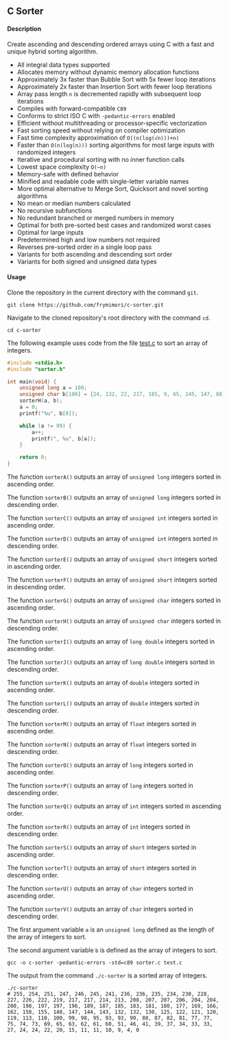 ## C Sorter

#### Description
Create ascending and descending ordered arrays using C with a fast and unique hybrid sorting algorithm.

- All integral data types supported
- Allocates memory without dynamic memory allocation functions
- Approximately 3x faster than Bubble Sort with 5x fewer loop iterations
- Approximately 2x faster than Insertion Sort with fewer loop iterations
- Array pass length `n` is decremented rapidly with subsequent loop iterations
- Compiles with forward-compatible `C89`
- Conforms to strict ISO C with `-pedantic-errors` enabled
- Efficient without multithreading or processor-specific vectorization
- Fast sorting speed without relying on compiler optimization
- Fast time complexity approximation of `O((n(log(√n)))+n)`
- Faster than `O(n(log(n)))` sorting algorithms for most large inputs with randomized integers
- Iterative and procedural sorting with no inner function calls
- Lowest space complexity `O(~n)`
- Memory-safe with defined behavior
- Minified and readable code with single-letter variable names
- More optimal alternative to Merge Sort, Quicksort and novel sorting algorithms
- No mean or median numbers calculated
- No recursive subfunctions
- No redundant branched or merged numbers in memory
- Optimal for both pre-sorted best cases and randomized worst cases
- Optimal for large inputs
- Predetermined high and low numbers not required
- Reverses pre-sorted order in a single loop pass
- Variants for both ascending and descending sort order
- Variants for both signed and unsigned data types

#### Usage
Clone the repository in the current directory with the command `git`.

``` console
git clone https://github.com/frymimori/c-sorter.git
```

Navigate to the cloned repository's root directory with the command `cd`.

``` console
cd c-sorter
```

The following example uses code from the file [test.c](https://github.com/frymimori/c-sorter/blob/main/test.c) to sort an array of integers.

``` c
#include <stdio.h>
#include "sorter.h"

int main(void) {
	unsigned long a = 100;
	unsigned char b[100] = {24, 132, 22, 217, 185, 9, 65, 245, 147, 88, 100, 230, 81, 77, 247, 62, 181, 51, 200, 204, 162, 155, 4, 214, 121, 41, 113, 125, 255, 234, 39, 198, 33, 69, 75, 204, 34, 219, 228, 166, 241, 189, 95, 122, 63, 74, 183, 222, 37, 27, 196, 246, 169, 177, 93, 207, 226, 251, 20, 46, 93, 207, 98, 187, 180, 158, 197, 11, 236, 82, 99, 208, 120, 148, 110, 61, 15, 90, 143, 130, 235, 60, 10, 87, 206, 77, 119, 254, 213, 227, 144, 24, 132, 217, 0, 73, 33, 197, 11, 236};
	sorterH(a, b);
	a = 0;
	printf("%u", b[0]);

	while (a != 99) {
		a++;
		printf(", %u", b[a]);
	}

	return 0;
}
```

The function `sorterA()` outputs an array of `unsigned long` integers sorted in ascending order.

The function `sorterB()` outputs an array of `unsigned long` integers sorted in descending order.

The function `sorterC()` outputs an array of `unsigned int` integers sorted in ascending order.

The function `sorterD()` outputs an array of `unsigned int` integers sorted in descending order.

The function `sorterE()` outputs an array of `unsigned short` integers sorted in ascending order.

The function `sorterF()` outputs an array of `unsigned short` integers sorted in descending order.

The function `sorterG()` outputs an array of `unsigned char` integers sorted in ascending order.

The function `sorterH()` outputs an array of `unsigned char` integers sorted in descending order.

The function `sorterI()` outputs an array of `long double` integers sorted in ascending order.

The function `sorterJ()` outputs an array of `long double` integers sorted in descending order.

The function `sorterK()` outputs an array of `double` integers sorted in ascending order.

The function `sorterL()` outputs an array of `double` integers sorted in descending order.

The function `sorterM()` outputs an array of `float` integers sorted in ascending order.

The function `sorterN()` outputs an array of `float` integers sorted in descending order.

The function `sorterO()` outputs an array of `long` integers sorted in ascending order.

The function `sorterP()` outputs an array of `long` integers sorted in descending order.

The function `sorterQ()` outputs an array of `int` integers sorted in ascending order.

The function `sorterR()` outputs an array of `int` integers sorted in descending order.

The function `sorterS()` outputs an array of `short` integers sorted in ascending order.

The function `sorterT()` outputs an array of `short` integers sorted in descending order.

The function `sorterU()` outputs an array of `char` integers sorted in ascending order.

The function `sorterV()` outputs an array of `char` integers sorted in descending order.

The first argument variable `a` is an `unsigned long` defined as the length of the array of integers to sort.

The second argument variable `b` is defined as the array of integers to sort.

``` console
gcc -o c-sorter -pedantic-errors -std=c89 sorter.c test.c
```

The output from the command `./c-sorter` is a sorted array of integers.

``` console
./c-sorter
# 255, 254, 251, 247, 246, 245, 241, 236, 236, 235, 234, 230, 228, 227, 226, 222, 219, 217, 217, 214, 213, 208, 207, 207, 206, 204, 204, 200, 198, 197, 197, 196, 189, 187, 185, 183, 181, 180, 177, 169, 166, 162, 158, 155, 148, 147, 144, 143, 132, 132, 130, 125, 122, 121, 120, 119, 113, 110, 100, 99, 98, 95, 93, 93, 90, 88, 87, 82, 81, 77, 77, 75, 74, 73, 69, 65, 63, 62, 61, 60, 51, 46, 41, 39, 37, 34, 33, 33, 27, 24, 24, 22, 20, 15, 11, 11, 10, 9, 4, 0
```
